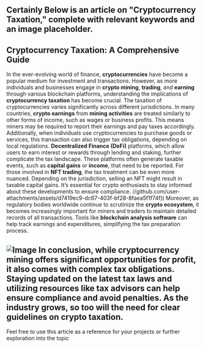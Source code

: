 Certainly Below is an article on "Cryptocurrency Taxation," complete with relevant keywords and an image placeholder.
---
## Cryptocurrency Taxation: A Comprehensive Guide
In the ever-evolving world of finance, **cryptocurrencies** have become a popular medium for investment and transactions. However, as more individuals and businesses engage in **crypto mining**, **trading**, and **earning** through various blockchain platforms, understanding the implications of **cryptocurrency taxation** has become crucial. 
The taxation of cryptocurrencies varies significantly across different jurisdictions. In many countries, **crypto earnings** from **mining activities** are treated similarly to other forms of income, such as wages or business profits. This means miners may be required to report their earnings and pay taxes accordingly. Additionally, when individuals use cryptocurrencies to purchase goods or services, this transaction can also trigger tax obligations, depending on local regulations.
**Decentralized Finance (DeFi)** platforms, which allow users to earn interest or rewards through lending and staking, further complicate the tax landscape. These platforms often generate taxable events, such as **capital gains** or **income**, that need to be reported. 
For those involved in **NFT trading**, the tax treatment can be even more nuanced. Depending on the jurisdiction, selling an NFT might result in taxable capital gains. It’s essential for crypto enthusiasts to stay informed about these developments to ensure compliance.
 //github.com/user-attachments/assets/d7419ec9-dc67-403f-bf28-8faea5f1f74f))
Moreover, as regulatory bodies worldwide continue to scrutinize the **crypto ecosystem**, it becomes increasingly important for miners and traders to maintain detailed records of all transactions. Tools like **blockchain analysis software** can help track earnings and expenditures, simplifying the tax preparation process.

![Image](https://github.com/user-attachments/assets/4a25d116-2220-4385-b08e-f287af8fcbc4)
In conclusion, while **cryptocurrency mining** offers significant opportunities for profit, it also comes with complex tax obligations. Staying updated on the latest **tax laws** and utilizing resources like **tax advisors** can help ensure compliance and avoid penalties. As the industry grows, so too will the need for clear guidelines on **crypto taxation**.
---
Feel free to use this article as a reference for your projects or further exploration into the topic
